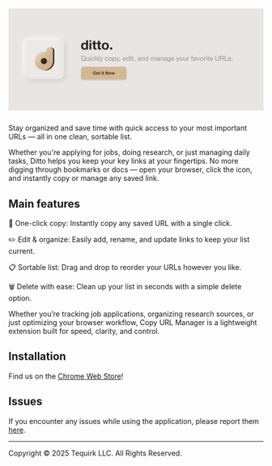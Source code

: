 # [![marquee](public/marquee-title.png)](https://your-link-here.com)

Stay organized and save time with quick access to your most important URLs — all in one clean, sortable list.

Whether you're applying for jobs, doing research, or just managing daily tasks, Ditto helps you keep your key links at your fingertips. No more digging through bookmarks or docs — open your browser, click the icon, and instantly copy or manage any saved link.

## Main features

🔗 One-click copy: Instantly copy any saved URL with a single click.

✏️ Edit & organize: Easily add, rename, and update links to keep your list current.

📋 Sortable list: Drag and drop to reorder your URLs however you like.

🗑️ Delete with ease: Clean up your list in seconds with a simple delete option.

Whether you’re tracking job applications, organizing research sources, or just optimizing your browser workflow, Copy URL Manager is a lightweight extension built for speed, clarity, and control.

## Installation

Find us on the
[Chrome Web Store](https://chromewebstore.google.com/detail/ditto/ppaagdcglnglpajhbhnpgpgcmnikplmn?authuser=3&hl=en)!

## Issues

If you encounter any issues while using the application, please report them [here](https://github.com/tequirk/ditto-extension/issues).

---

Copyright © 2025 Tequirk LLC. All Rights Reserved.
